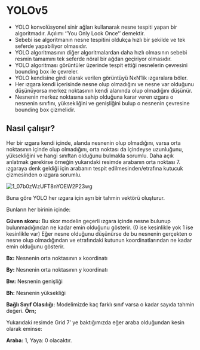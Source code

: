 # YOLOv5

- YOLO konvolüsyonel sinir ağları kullanarak nesne tespiti yapan bir algoritmadır. Açılımı ‘’You Only Look Once’’ demektir.
- Sebebi ise algoritmanın nesne tespitini oldukça hızlı bir şekilde ve tek seferde yapabiliyor olmasıdır.
- YOLO algoritmasının diğer algoritmalardan daha hızlı olmasının sebebi resmin tamamını tek seferde nöral bir ağdan geçiriyor olmasıdır.
- YOLO algoritması görüntüler üzerinde tespit ettiği nesnelerin çevresini bounding box ile çevreler.
- YOLO kendisine girdi olarak verilen görüntüyü NxN’lik ızgaralara böler.
- Her ızgara kendi içerisinde nesne olup olmadığını ve nesne var olduğunu düşünüyorsa merkez noktasının kendi alanında olup olmadığını düşünür.
- Nesnenin merkez noktasına sahip olduğuna karar veren ızgara o nesnenin sınıfını, yüksekliğini ve genişliğini bulup o nesnenin çevresine bounding box çizmelidir.

## Nasıl çalışır?
Her bir ızgara kendi içinde, alanda nesnenin olup olmadığını, varsa orta noktasının içinde olup olmadığını, orta noktası da içindeyse uzunluğunu, yüksekliğini ve hangi sınıftan olduğunu bulmakla sorumlu. Daha açık anlatmak gerekirse örneğin yukarıdaki resimde arabanın orta noktası 7. ızgaraya denk geldiği için arabanın tespit edilmesinden/etrafına kutucuk çizmesinden o ızgara sorumlu.

![1_07b0zWzUFT8nYOEW2P23wg](https://user-images.githubusercontent.com/59111328/137702607-bc092fd7-7a62-4a99-a826-c8c6b22d9590.png)

Buna göre YOLO her ızgara için ayrı bir tahmin vektörü oluşturur.

Bunların her birinin içinde:

**Güven skoru:** Bu skor modelin geçerli ızgara içinde nesne bulunup bulunmadığından ne kadar emin olduğunu gösterir. (0 ise kesinlikle yok 1 ise kesinlikle var) Eğer nesne olduğunu düşünürse de bu nesnenin gerçekten o nesne olup olmadığından ve etrafındaki kutunun koordinatlarından ne kadar emin olduğunu gösterir.

**Bx:** Nesnenin orta noktasının x koordinatı

**By:** Nesnenin orta noktasının y koordinatı

**Bw:** Nesnenin genişliği

**Bh:** Nesnenin yüksekliği

**Bağlı Sınıf Olasılığı:** Modelimizde kaç farklı sınıf varsa o kadar sayıda tahmin değeri. **Örn;**

Yukarıdaki resimde Grid 7’ ye baktığımızda eğer araba olduğundan kesin olarak eminse:

**Araba:** 1, Yaya: 0 olacaktır.

